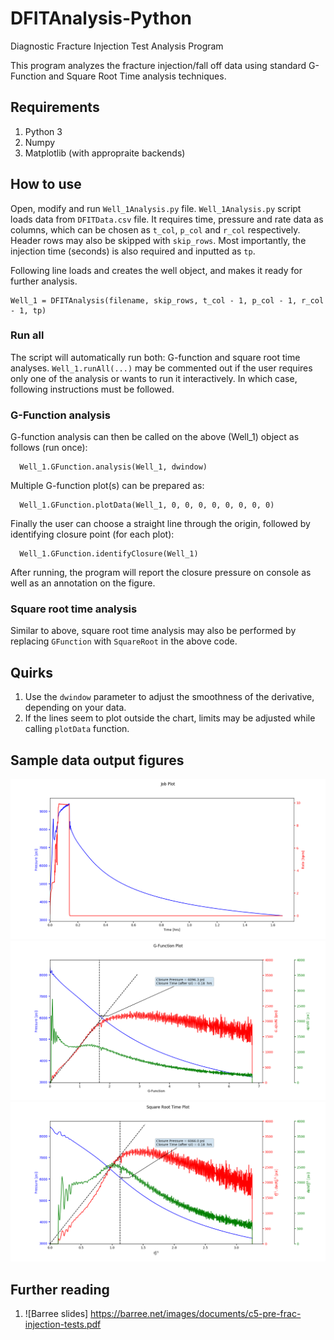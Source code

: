 # DFITAnalysis-Python
Diagnostic Fracture Injection Test Analysis Program

This program analyzes the fracture injection/fall off data using standard G-Function and Square Root Time analysis techniques. 

## Requirements
1. Python 3
2. Numpy
3. Matplotlib (with appropraite backends)

## How to use
Open, modify and run `Well_1Analysis.py` file. `Well_1Analysis.py` script loads data from `DFITData.csv` file. It requires time, pressure and rate data as columns, which can be chosen as `t_col`, `p_col` and `r_col` respectively. Header rows may also be skipped with `skip_rows`. Most importantly, the injection time (seconds) is also required and inputted as `tp`.

Following line loads and creates the well object, and makes it ready for further analysis.
```
Well_1 = DFITAnalysis(filename, skip_rows, t_col - 1, p_col - 1, r_col - 1, tp)
```

### Run all
The script will automatically run both: G-function and square root time analyses. `Well_1.runAll(...)` may be commented out if the user requires only one of the analysis or wants to run it interactively. In which case, following instructions must be followed.

### G-Function analysis
G-function analysis can then be called on the above (Well_1) object as follows (run once):
```
  Well_1.GFunction.analysis(Well_1, dwindow)
```

Multiple G-function plot(s) can be prepared as:
```
  Well_1.GFunction.plotData(Well_1, 0, 0, 0, 0, 0, 0, 0, 0)
```

Finally the user can choose a straight line through the origin, followed by identifying closure point (for each plot):
```
  Well_1.GFunction.identifyClosure(Well_1)
```
  
After running, the program will report the closure pressure on console as well as an annotation on the figure.

### Square root time analysis
Similar to above, square root time analysis may also be performed by replacing `GFunction` with `SquareRoot` in the above code.

## Quirks
1. Use the `dwindow` parameter to adjust the smoothness of the derivative, depending on your data.
2. If the lines seem to plot outside the chart, limits may be adjusted while calling `plotData` function.


## Sample data output figures
![alt text](Images/JobPlot.png)
![alt text](Images/G-Function.png)
![alt text](Images/SquareRoot.png)

## Further reading
1. ![Barree slides] https://barree.net/images/documents/c5-pre-frac-injection-tests.pdf

